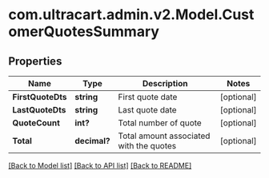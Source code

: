 # com.ultracart.admin.v2.Model.CustomerQuotesSummary
## Properties

Name | Type | Description | Notes
------------ | ------------- | ------------- | -------------
**FirstQuoteDts** | **string** | First quote date | [optional] 
**LastQuoteDts** | **string** | Last quote date | [optional] 
**QuoteCount** | **int?** | Total number of quote | [optional] 
**Total** | **decimal?** | Total amount associated with the quotes | [optional] 


[[Back to Model list]](../README.md#documentation-for-models) [[Back to API list]](../README.md#documentation-for-api-endpoints) [[Back to README]](../README.md)


